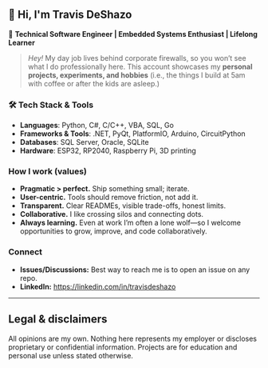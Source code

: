 ## 👋 Hi, I'm Travis DeShazo

🚀 **Technical Software Engineer | Embedded Systems Enthusiast | Lifelong Learner**

> *Hey!* My day job lives behind corporate firewalls, so you won’t see what I do professionally here. This account showcases my **personal projects, experiments, and hobbies** (i.e., the things I build at 5am with coffee or after the kids are asleep.)

### 🛠️ Tech Stack & Tools  

- **Languages**: Python, C#, C/C++, VBA, SQL, Go
- **Frameworks & Tools**: .NET, PyQt, PlatformIO, Arduino, CircuitPython  
- **Databases**: SQL Server, Oracle, SQLite
- **Hardware**: ESP32, RP2040, Raspberry Pi, 3D printing  

### How I work (values)

* **Pragmatic > perfect.** Ship something small; iterate.
* **User-centric.** Tools should remove friction, not add it.
* **Transparent.** Clear READMEs, visible trade-offs, honest limits.
* **Collaborative.** I like crossing silos and connecting dots.
* **Always learning.** Even at work I’m often a lone wolf—so I welcome opportunities to grow, improve, and code collaboratively.

### Connect

* **Issues/Discussions:** Best way to reach me is to open an issue on any repo.
* **LinkedIn:** https://linkedin.com/in/travisdeshazo

---

## Legal & disclaimers

All opinions are my own. Nothing here represents my employer or discloses proprietary or confidential information. Projects are for education and personal use unless stated otherwise.


<!--
**tdeshazo/tdeshazo** is a ✨ _special_ ✨ repository because its `README.md` (this file) appears on your GitHub profile.

Here are some ideas to get you started:

- 🔭 I’m currently working on ...
- 🌱 I’m currently learning ...
- 👯 I’m looking to collaborate on ...
- 🤔 I’m looking for help with ...
- 💬 Ask me about ...
- 📫 How to reach me: ...
- 😄 Pronouns: ...
- ⚡ Fun fact: ...
-->
